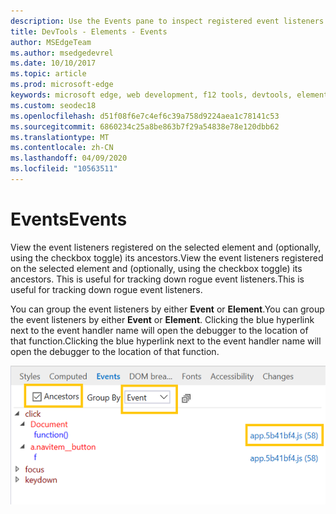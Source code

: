 ```yaml
---
description: Use the Events pane to inspect registered event listeners on the page
title: DevTools - Elements - Events
author: MSEdgeTeam
ms.author: msedgedevrel
ms.date: 10/10/2017
ms.topic: article
ms.prod: microsoft-edge
keywords: microsoft edge, web development, f12 tools, devtools, elements, event listeners, event handlers
ms.custom: seodec18
ms.openlocfilehash: d51f08f6e7c4ef6c39a758d9224aea1c78141c53
ms.sourcegitcommit: 6860234c25a8be863b7f29a54838e78e120dbb62
ms.translationtype: MT
ms.contentlocale: zh-CN
ms.lasthandoff: 04/09/2020
ms.locfileid: "10563511"
---
```

# <span data-ttu-id="322ad-104">Events</span><span class="sxs-lookup"><span data-stu-id="322ad-104">Events</span></span> 

<span data-ttu-id="322ad-105">View the event listeners registered on the selected element and (optionally, using the checkbox toggle) its ancestors.</span><span class="sxs-lookup"><span data-stu-id="322ad-105">View the event listeners registered on the selected element and (optionally, using the checkbox toggle) its ancestors.</span></span> <span data-ttu-id="322ad-106">This is useful for tracking down rogue event listeners.</span><span class="sxs-lookup"><span data-stu-id="322ad-106">This is useful for tracking down rogue event listeners.</span></span> 

<span data-ttu-id="322ad-107">You can group the event listeners by either **Event** or **Element**.</span><span class="sxs-lookup"><span data-stu-id="322ad-107">You can group the event listeners by either **Event** or **Element**.</span></span> <span data-ttu-id="322ad-108">Clicking the blue hyperlink next to the event handler name will open the debugger to the location of that function.</span><span class="sxs-lookup"><span data-stu-id="322ad-108">Clicking the blue hyperlink next to the event handler name will open the debugger to the location of that function.</span></span>

![Events pane](../media/elements_events.png)